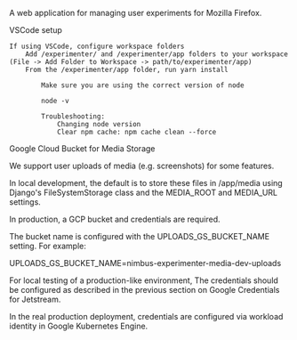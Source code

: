 A web application for managing user experiments for Mozilla Firefox. 

VSCode setup

    If using VSCode, configure workspace folders
        Add /experimenter/ and /experimenter/app folders to your workspace (File -> Add Folder to Workspace -> path/to/experimenter/app)
        From the /experimenter/app folder, run yarn install

            Make sure you are using the correct version of node

            node -v

            Troubleshooting:
                Changing node version
                Clear npm cache: npm cache clean --force

Google Cloud Bucket for Media Storage

We support user uploads of media (e.g. screenshots) for some features.

In local development, the default is to store these files in /app/media using Django's FileSystemStorage class and the MEDIA_ROOT and MEDIA_URL settings.

In production, a GCP bucket and credentials are required.

The bucket name is configured with the UPLOADS_GS_BUCKET_NAME setting. For example:

UPLOADS_GS_BUCKET_NAME=nimbus-experimenter-media-dev-uploads

For local testing of a production-like environment, The credentials should be configured as described in the previous section on Google Credentials for Jetstream.

In the real production deployment, credentials are configured via workload identity in Google Kubernetes Engine.
